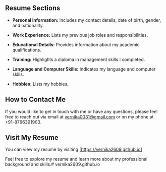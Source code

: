 
## Resume Sections

- **Personal Information:** Includes my contact details, date of birth, gender, and nationality.

- **Work Experience:** Lists my previous job roles and responsibilities.

- **Educational Details:** Provides information about my academic qualifications.

- **Training:** Highlights a diploma in management skills I completed.

- **Language and Computer Skills:** Indicates my language and computer skills.

- **Hobbies:** Lists my hobbies.

## How to Contact Me

If you would like to get in touch with me or have any questions, please feel free to reach out via email at [vernika0031@gmail.com](mailto:vernika0031@gmail.com) or on my phone at +91-8766391903.

## Visit My Resume

You can view my resume by visiting [https://vernika2609.github.io]

Feel free to explore my resume and learn more about my professional background and skills.# vernika2609.github.io
